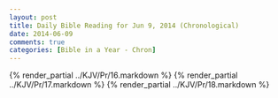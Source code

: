 ```yaml
---
layout: post
title: Daily Bible Reading for Jun 9, 2014 (Chronological)
date: 2014-06-09
comments: true
categories: [Bible in a Year - Chron]
---
```

{% render_partial ../KJV/Pr/16.markdown %}
{% render_partial ../KJV/Pr/17.markdown %}
{% render_partial ../KJV/Pr/18.markdown %}
